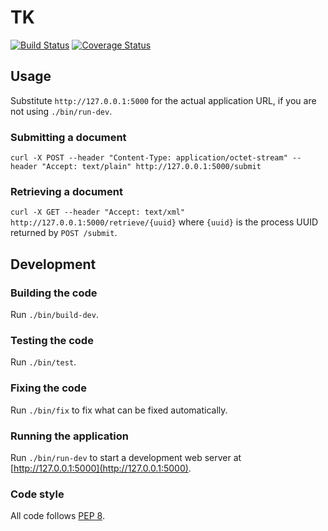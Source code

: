 # TK

[![Build Status](https://travis-ci.org/bartfeenstra/tk.svg?branch=master)](https://travis-ci.org/bartfeenstra/tk) [![Coverage Status](https://coveralls.io/repos/github/bartfeenstra/tk/badge.svg?branch=master)](https://coveralls.io/github/bartfeenstra/tk?branch=master)

## Usage
Substitute `http://127.0.0.1:5000` for the actual application URL, if
you are not using `./bin/run-dev`.

### Submitting a document
`curl -X POST --header "Content-Type: application/octet-stream" --header "Accept: text/plain" http://127.0.0.1:5000/submit`

### Retrieving a document
`curl -X GET --header "Accept: text/xml" http://127.0.0.1:5000/retrieve/{uuid}`
where `{uuid}` is the process UUID returned by `POST /submit`.

## Development

### Building the code
Run `./bin/build-dev`.

### Testing the code
Run `./bin/test`.

### Fixing the code
Run `./bin/fix` to fix what can be fixed automatically.

### Running the application
Run `./bin/run-dev` to start a development web server at
[http://127.0.0.1:5000](http://127.0.0.1:5000).

### Code style
All code follows [PEP 8](https://www.python.org/dev/peps/pep-0008/).

